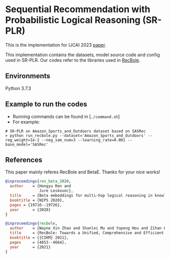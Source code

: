 # Sequential Recommendation with Probabilistic Logical Reasoning (SR-PLR)

This is the implementation for IJCAI 2023 [paper]([https://github.com/RUCAIBox/RecBole](https://arxiv.org/abs/2304.11383)).

This implementation contains the datasets, model source code and config used in SR-PLR. Our codes refer to the libraries used in [RecBole](https://github.com/RUCAIBox/RecBole).


## Environments

Python 3.7.3


## Example to run the codes

-   Running commands can be found in [`./command.sh`]
-   For example:

```
# SR-PLR on Amazon_Sports_and_Outdoors dataset based on SASRec
> python run_recbole.py --dataset='Amazon_Sports_and_Outdoors' --reg_weight=1e-2 --neg_sam_num=3 --learning_rate=0.001 --base_model='SASRec'
```

## References

This paper mainly referes RecBole and BetaE. Thanks for your nice works! 
```bibtex
@inproceedings{ren_beta_2020,
  author    = {Hongyu Ren and
               Jure Leskovec},
  title     = {Beta embeddings for multi-hop logical reasoning in knowledge graphs},
  booktitle = {NIPS 2020},
  pages = {19716--19726},
  year      = {2020}
}

@inproceedings{recbole,
  author    = {Wayne Xin Zhao and Shanlei Mu and Yupeng Hou and Zihan Lin and Yushuo Chen and Xingyu Pan and Kaiyuan Li and Yujie Lu and Hui Wang and Changxin Tian and Yingqian Min and Zhichao Feng and Xinyan Fan and Xu Chen and Pengfei Wang and Wendi Ji and Yaliang Li and Xiaoling Wang and Ji{-}Rong Wen},
  title     = {RecBole: Towards a Unified, Comprehensive and Efficient Framework for Recommendation Algorithms},
  booktitle = {{CIKM} 2021},
  pages     = {4653--4664},
  year      = {2021}
}
```

